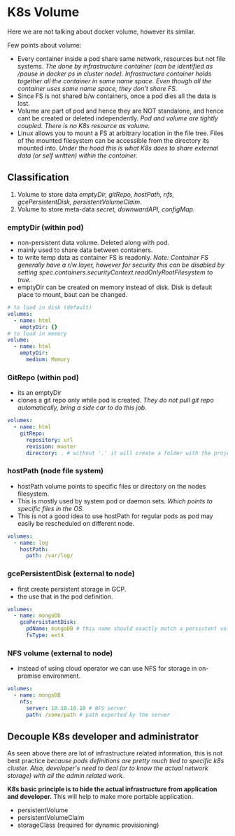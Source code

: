 # K8s Volume

Here we are not talking about docker volume, however its similar.

Few points about volume:

- Every container inside a pod share same network, resources but not file systems. *The done by infrastructure container (can be identified as /pause in docker ps in cluster node). Infrastructure container holds together all the container in same name space. Even though all the container uses same name space, they don't share FS.*
- Since FS is not shared b/w containers, once a pod dies all the data is lost.
- Volume are part of pod and hence they are NOT standalone, and hence cant be created or deleted independently. *Pod and volume are tightly coupled. There is no K8s resource as volume.*
- Linux allows you to mount a FS at arbitrary location in the file tree. Files of the mounted filesystem can be accessible from the directory its mounted into. *Under the hood this is what K8s does to share external data (or self written) within the container.*

## Classification

1. Volume to store data *emptyDir, gitRepo, hostPath, nfs, gcePersistentDisk, persistentVolumeClaim.*
2. Volume to store meta-data *secret, downwardAPI, configMap.*

### emptyDir (within pod)

- non-persistent data volume. Deleted along with pod.
- mainly used to share data between containers.
- to write temp data as container FS is readonly. *Note: Container FS generally have a r/w layer, however for security this can be disabled by setting spec.containers.securityContext.readOnlyRootFilesystem to true.*
- emptyDir can be created on memory instead of disk. Disk is default place to mount, baut can be changed.

```yaml
# to load in disk (default)
volumes:
  - name: html
    emptyDir: {}
# to load in memory
volume:
  - name: html
    emptyDir:
      medium: Memory
```

### GitRepo (within pod)

- its an emptyDir
- clones a git repo only while pod is created. *They do not pull git repo automatically, bring a side car to do this job.*

```yaml
volumes:
  - name: html
    gitRepo:
      repository: url
      revision: master
      directory: . # without '.' it will create a folder with the project name
```

### hostPath (node file system)

- hostPath volume points to specific files or directory on the nodes filesystem.
- This is mostly used by system pod or daemon sets. *Which points to specific files in the OS.*
- This is not a good idea to use hostPath for regular pods as pod may easily be rescheduled on different node.

```yml
volumes:
  - name: log
    hostPath:
      path: /var/log/
```

### gcePersistentDisk (external to node)

- first create persistent storage in GCP.
- the use that in the pod definition.

```yaml
volumes:
  - name: mongoDb
    gcePersistentDisk:
      pdName: mongoDB # this name should exactly match a persistent volume in gcp
      fsType: ext4
```

### NFS volume (external to node)

- instead of using cloud operator we can use NFS for storage in on-premise environment.

```yml
volumes:
  - name: mongoDB
    nfs:
      server: 10.10.10.10 # NFS server
      path: /some/path # path exported by the server
```

## Decouple K8s developer and administrator

As seen above there are lot of infrastructure related information, this is not best practice *because pods definitions are pretty much tied to specific k8s cluster. Also, developer's need to deal (or to know the actual network storage) with all the admin related work.*

**K8s basic principle is to hide the actual infrastructure from application and developer.** This will help to make more portable application.

- persistentVolume
- persistentVolumeClaim
- storageClass (required for dynamic provisioning)
